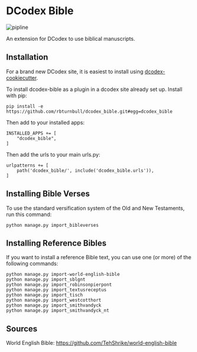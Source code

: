 # DCodex Bible

![pipline](https://github.com/rbturnbull/dcodex_bible/actions/workflows/pipeline.yml/badge.svg)

An extension for DCodex to use biblical manuscripts.

## Installation

For a brand new DCodex site, it is easiest to install using [dcodex-cookiecutter](https://github.com/rbturnbull/dcodex-cookiecutter).

To install dcodex-bible as a plugin in a dcodex site already set up. Install with pip:
```
pip install -e https://github.com/rbturnbull/dcodex_bible.git#egg=dcodex_bible
```

Then add to your installed apps:
```
INSTALLED_APPS += [
    "dcodex_bible",
]
```

Then add the urls to your main urls.py:
```
urlpatterns += [
    path('dcodex_bible/', include('dcodex_bible.urls')),    
]
```

## Installing Bible Verses

To use the standard versification system of the Old and New Testaments, run this command:
```
python manage.py import_bibleverses
```

## Installing Reference Bibles

If you want to install a reference Bible text, you can use one (or more) of the following commands:
```
python manage.py import-world-english-bible
python manage.py import_sblgnt
python manage.py import_robinsonpierpont
python manage.py import_textusreceptus
python manage.py import_tisch
python manage.py import_westcotthort
python manage.py import_smithvandyck
python manage.py import_smithvandyck_nt
```

## Sources

World English Bible: https://github.com/TehShrike/world-english-bible
